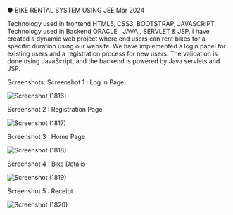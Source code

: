 ● BIKE RENTAL SYSTEM USING JEE Mar 2024

Technology used in frontend HTML5, CSS3, BOOTSTRAP, JAVASCRIPT.
Technology used in Backend ORACLE , JAVA , SERVLET & JSP.
I have created a dynamic web project where end users can rent bikes for a specific duration using our website. We have
implemented a login panel for existing users and a registration process for new users. The validation is done using JavaScript,
and the backend is powered by Java servlets and JSP.

Screenshots:
Screenshot 1 : Log in Page

![Screenshot (1816)](https://github.com/suhasS7/Bike_Rental_System/assets/109461269/f9330ad2-fe08-47bc-a242-344da8e8bd86)

Screenshot 2 : Registration Page

![Screenshot (1817)](https://github.com/suhasS7/Bike_Rental_System/assets/109461269/29153f31-970e-4722-9a26-8de4180002e0)

Screenshot 3 : Home Page 

![Screenshot (1818)](https://github.com/suhasS7/Bike_Rental_System/assets/109461269/ea6f079a-9bb9-4714-9719-357c75a23334)

Screenshot 4 : Bike Detalis

![Screenshot (1819)](https://github.com/suhasS7/Bike_Rental_System/assets/109461269/77e511fd-c91f-4f2b-af17-a185a626c513)

Screenshot 5 : Receipt 

![Screenshot (1820)](https://github.com/suhasS7/Bike_Rental_System/assets/109461269/a395d56f-412e-47a2-8e0a-a58d5c37fdb4)

